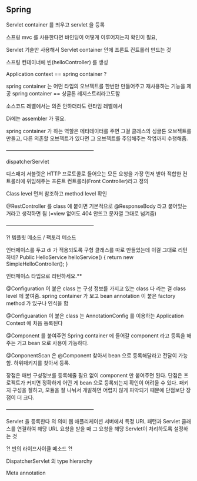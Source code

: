 
## Spring


Servlet container 를 띄우고 servlet 을 등록

스프링 mvc 를 사용한다면 바인딩이 어떻게 이루어지는지 확인이 필요,

Servlet 기술만 사용해서 Servlet container 안에 프론트 컨트롤러 만드는 것 

스프링 컨테이너에 빈(helloController) 를 생성

Application context == spring container ?

spring container 는 어떤 타입의 오브젝트를 한번만 만들어주고 재사용하는 기능을 제공
spring container == 싱글톤 레지스트리라고도함 

소스코드 레벨에서는 의존 안하더라도 런타임 레벨에서 

Di에는 assembler 가 필요.

spring container 가 하는 역할은 메타데이터를 주면 그걸 클래스의 싱글톤 오브젝트를 만들고,  다른 의존할 오브젝트가 있다면 그 오브젝트를 주입해주는 작업까지 수행해줌.

—————————————————

dispatcherServlet 

디스패처 서블릿은 HTTP 프로토콜로 들어오는 모든 요청을 가장 먼저 받아 적합한 컨트롤러에 위임해주는 프론트 컨트롤러(Front Controller)라고 정의

Class level 먼저 참조하고 method level 확인

@RestController 를 class 에 붙이면 기본적으로 @ResponseBody 라고 붙어있는 거라고 생각하면 됨 (=view 없어도 404 안뜨고 문자열 그대로 넘겨줌)


—————————————————

?!  템플릿 메소드 / 팩토리 메소드

인터페이스를 두고 di 가 적용되도록 구형 클래스를 따로 만들었는데 이걸 그대로 리턴하네? 
Public HelloService helloService() {
	return new SimpleHelloController();
}

인터페이스 타입으로 리턴하세요.**

@Configuration 이 붙은 class 는 구성 정보를 가지고 있는 class 다 라는 걸 class level 에 붙여줌.  spring container 가 보고 bean annotation 이 붙은 factory method 가 있구나 인식을 함 

@Configuaration 이 붙은 class 는 AnnotationConfig 를 이용하는 Application Context 에 처음 등록된다

@Component 를 붙여주면 Spring container 에 들어갈 component 라고 등록을 해주는 거고 bean 으로 사용이 가능하다. 

@ConponentScan 은 @Component 찾아서 bean 으로 등록해달라고 전달이 가능함. 하위패키지를 찾아서 등록. 

장점은 매번 구성정보를 등록해줄 필요 없이 component 만 붙여주면 된다. 
단점은 프로젝트가 커지면 정확하게 어떤 게 bean 으로 등록되는지 확인이 어려울 수 있다. 
패키지 구성을 잘하고, 모듈을 잘 나눠서 개발하면 어렵지 않게 파악되기 때문에 단점보단 장점이 더 크다.



—————————————————

Servlet 을 등록한다 의 의미 
웹 애플리케이션 서버에서 특정 URL 패턴과 Servlet 클래스를 연결하여 해당 URL 요청을 받을 때 그 요청을 해당 Servlet이 처리하도록 설정하는 것

?! 빈의 라이프사이클 메소드 ?! 

DispatcherServlet 의 type hierarchy

 Meta annotation 


